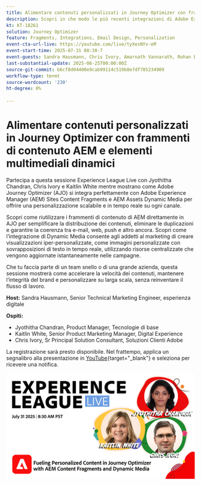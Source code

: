 ```yaml
---
title: Alimentare contenuti personalizzati in Journey Optimizer con frammenti di contenuto AEM e elementi multimediali dinamici
description: Scopri in che modo le più recenti integrazioni di Adobe Experience Manager in Adobe Journey Optimizer possono contribuire a rendere la distribuzione dei contenuti più efficiente ed efficace
kt: KT-18261
solution: Journey Optimizer
feature: Fragments, Integrations, Email Design, Personalization
event-cta-url-live: https://youtube.com/live/tyXesNYv-eM
event-start-time: 2025-07-31 08:30-7
event-guests: Sandra Hausmann, Chris Ivory, Amarnath Vannarath, Rohan Bhatt
last-substantial-update: 2025-06-25T00:00:00Z
source-git-commit: b6cf8d04400e9cab99114c519b8e7df785234909
workflow-type: tm+mt
source-wordcount: '230'
ht-degree: 0%

---
```



# Alimentare contenuti personalizzati in Journey Optimizer con frammenti di contenuto AEM e elementi multimediali dinamici

Partecipa a questa sessione Experience League Live con Jyothitha Chandran, Chris Ivory e Kaitlin White mentre mostrano come Adobe Journey Optimizer (AJO) si integra perfettamente con Adobe Experience Manager (AEM) Sites Content Fragments e AEM Assets Dynamic Media per offrire una personalizzazione scalabile e in tempo reale su ogni canale.

Scopri come riutilizzare i frammenti di contenuto di AEM direttamente in AJO per semplificare la distribuzione dei contenuti, eliminare le duplicazioni e garantire la coerenza tra e-mail, web, push e altro ancora. Scopri come l’integrazione di Dynamic Media consente agli addetti al marketing di creare visualizzazioni iper-personalizzate, come immagini personalizzate con sovrapposizioni di testo in tempo reale, utilizzando risorse centralizzate che vengono aggiornate istantaneamente nelle campagne.

Che tu faccia parte di un team snello o di una grande azienda, questa sessione mostrerà come accelerare la velocità dei contenuti, mantenere l’integrità del brand e personalizzare su larga scala, senza reinventare il flusso di lavoro.

**Host:**
Sandra Hausmann, Senior Technical Marketing Engineer, esperienza digitale

**Ospiti:**

* Jyothitha Chandran, Product Manager, Tecnologie di base
* Kaitlin White, Senior Product Marketing Manager, Digital Experience
* Chris Ivory, Sr Principal Solution Consultant, Soluzioni Clienti Adobe

La registrazione sarà presto disponibile. Nel frattempo, applica un segnalibro alla presentazione in [YouTube](https://www.youtube.com/live/VUysRFpD40Q){target="_blank"} e seleziona per ricevere una notifica.

[![Banner Web](/help/experience-league-live/episodes/assets/WebBanner-31July2025.png)](https://www.youtube.com/live/VUysRFpD40Q)
